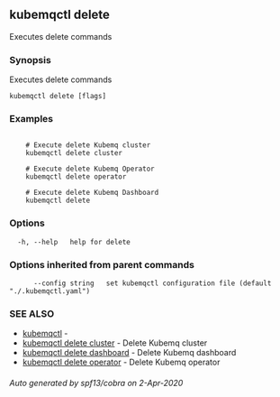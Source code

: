 ## kubemqctl delete

Executes delete commands

### Synopsis

Executes delete commands

```
kubemqctl delete [flags]
```

### Examples

```

	# Execute delete Kubemq cluster
	kubemqctl delete cluster
	
	# Execute delete Kubemq Operator
	kubemqctl delete operator	
	
	# Execute delete Kubemq Dashboard
	kubemqctl delete 

```

### Options

```
  -h, --help   help for delete
```

### Options inherited from parent commands

```
      --config string   set kubemqctl configuration file (default "./.kubemqctl.yaml")
```

### SEE ALSO

* [kubemqctl](kubemqctl.md)	 - 
* [kubemqctl delete cluster](kubemqctl_delete_cluster.md)	 - Delete Kubemq cluster
* [kubemqctl delete dashboard](kubemqctl_delete_dashboard.md)	 - Delete Kubemq dashboard
* [kubemqctl delete operator](kubemqctl_delete_operator.md)	 - Delete Kubemq operator

###### Auto generated by spf13/cobra on 2-Apr-2020

